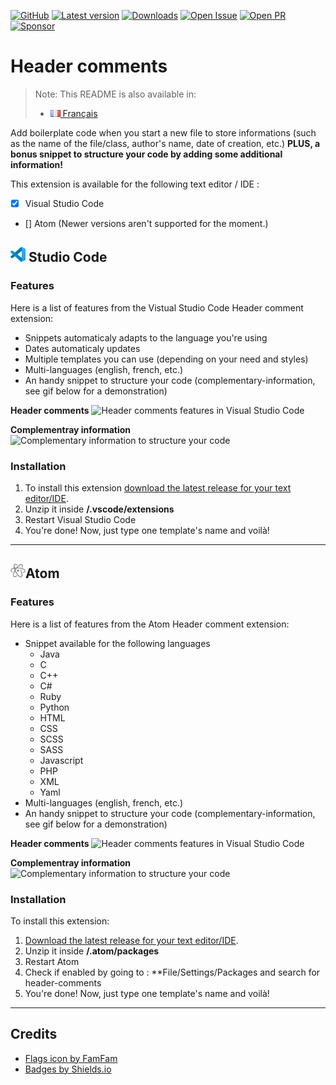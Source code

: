 [![GitHub](https://img.shields.io/github/license/Ttiki/ultra-comment)](https://github.com/Ttiki/ultra-comment/blob/master/LICENCE.md)
[![Latest version](https://img.shields.io/github/v/tag/Ttiki/ultra-comment)](https://github.com/Ttiki/ultra-comment/releases)
[![Downloads](https://img.shields.io/github/downloads/Ttiki/ultra-comment/total)](https://github.com/Ttiki/ultra-comment/releases)
[![Open Issue](https://img.shields.io/github/issues-raw/Ttiki/ultra-comment)](https://github.com/Ttiki/ultra-comment/issues)
[![Open PR](https://img.shields.io/github/issues-pr-raw/Ttiki/ultra-comment)](https://github.com/Ttiki/ultra-comment/pulls)
[![Sponsor](https://img.shields.io/static/v1?label=Sponsor&message=%E2%9D%A4&logo=GitHub&link=Ttiki)][SPONSOR]
# Header comments

>Note: This README is also available in:
>- [![French](Res/media/icons/fr.gif) Français][README_FR]

Add boilerplate code when you start a new file to store informations (such as the name of the file/class, author's name, date of creation, etc.)
**PLUS, a bonus snippet to structure your code by adding some additional information!**

This extension is available for the following text editor / IDE :
- [x] Visual Studio Code
- [] Atom (Newer versions aren't supported for the moment.)

## <img src="https://raw.githubusercontent.com/devicons/devicon/master/icons/vscode/vscode-original.svg" width="24px" /> Studio Code

### Features
Here is a list of features from the Vistual Studio Code Header comment extension:
- Snippets automaticaly adapts to the language you're using
- Dates automaticaly updates
- Multiple templates you can use (depending on your need and styles)
- Multi-languages (english, french, etc.)
- An handy snippet to structure your code (complementary-information, see gif below for a demonstration)

**Header comments**
![Header comments features in Visual Studio Code][FEATURE_VSCODE]


**Complementray information**
![Complementary information to structure your code][FEATURE_VSCODE_BONUS]


### Installation

1. To install this extension [download the latest release for your text editor/IDE][RELEASES].
1. Unzip it inside **<user>/.vscode/extensions**
2. Restart Visual Studio Code
3. You're done! Now, just type one template's name and voilà!


---
## <img src="https://raw.githubusercontent.com/devicons/devicon/master/icons/atom/atom-original.svg" width="24px" />Atom

### Features
Here is a list of features from the Atom Header comment extension:

- Snippet available for the following languages
  - Java
  - C
  - C++
  - C#
  - Ruby
  - Python
  - HTML
  - CSS
  - SCSS
  - SASS
  - Javascript
  - PHP
  - XML
  - Yaml
- Multi-languages (english, french, etc.)
- An handy snippet to structure your code (complementary-information, see gif below for a demonstration)


**Header comments**
![Header comments features in Visual Studio Code][FEATURE_ATOM]


**Complementray information**
![Complementary information to structure your code][FEATURE_ATOM_BONUS]


### Installation

To install this extension:
1. [Download the latest release for your text editor/IDE][RELEASES].
2. Unzip it inside **<user>/.atom/packages**
3. Restart Atom
4. Check if enabled by going to : **File/Settings/Packages and search for header-comments
5. You're done! Now, just type one template's name and voilà!


---

## Credits
- [Flags icon by FamFam](http://www.famfamfam.com)
- [Badges by Shields.io](https://shields.io/)



<!--Linnks variables-->
[README_FR]: Res/READMEs/README_fr.md
[FEATURE_VSCODE]: Res/media/gif/feature_vscode.gif
[FEATURE_VSCODE_BONUS]: Res/media/gif/features_ci_vscode.gif
[FEATURE_ATOM]: Res/media/gif/feature_atom.gif
[FEATURE_ATOM_BONUS]: Res/media/gif/features_ci_atom.gif
[RELEASES]: https://github.com/Ttiki/header-comments/releases
[SPONSOR]: https://github.com/sponsors/Ttiki
